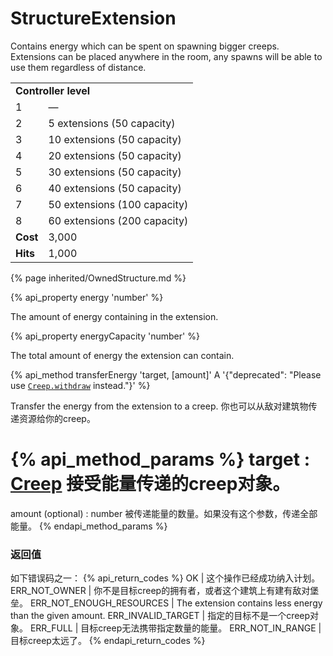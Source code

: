 # StructureExtension

<img src="img/spawn.png" alt="" align="right" />

Contains energy which can be spent on spawning bigger creeps. Extensions can be placed anywhere in the room, any spawns will be able to use them regardless of distance.

<table class="table gameplay-info">
    <tbody>
    <tr>
        <td colspan="2"><strong>Controller level</strong></td>
    </tr>
    <tr>
        <td>1</td>
        <td>—</td>
    </tr>
    <tr>
        <td>2</td>
        <td>5 extensions (50 capacity)</td>
    </tr>
    <tr>
        <td>3</td>
        <td>10 extensions (50 capacity)</td>
    </tr>
    <tr>
        <td>4</td>
        <td>20 extensions (50 capacity)</td>
    </tr>
    <tr>
        <td>5</td>
        <td>30 extensions (50 capacity)</td>
    </tr>
    <tr>
        <td>6</td>
        <td>40 extensions (50 capacity)</td>
    </tr>
    <tr>
        <td>7</td>
        <td>50 extensions (100 capacity)</td>
    </tr>
    <tr>
        <td>8</td>
        <td>60 extensions (200 capacity)</td>
    </tr>
    <tr>
        <td><strong>Cost</strong></td>
        <td>3,000</td>
    </tr>
    <tr>
        <td><strong>Hits</strong></td>
        <td>1,000</td>
    </tr>
    </tbody>
</table>

{% page inherited/OwnedStructure.md %}

{% api_property energy 'number' %}



The amount of energy containing in the extension.



{% api_property energyCapacity 'number' %}



The total amount of energy the extension can contain.



{% api_method transferEnergy 'target, [amount]' A '{"deprecated": "Please use [`Creep.withdraw`](#Creep.withdraw) instead."}' %}



Transfer the energy from the extension to a creep. 你也可以从敌对建筑物传递资源给你的creep。

{% api_method_params %}
target : <a href="#Creep">Creep</a>
接受能量传递的creep对象。
===
amount (optional) : number
被传递能量的数量。如果没有这个参数，传递全部能量。
{% endapi_method_params %}


### 返回值

如下错误码之一：
{% api_return_codes %}
OK | 这个操作已经成功纳入计划。
ERR_NOT_OWNER | 你不是目标creep的拥有者，或者这个建筑上有建有敌对堡垒。
ERR_NOT_ENOUGH_RESOURCES | The extension contains less energy than the given amount.
ERR_INVALID_TARGET | 指定的目标不是一个creep对象。
ERR_FULL | 目标creep无法携带指定数量的能量。
ERR_NOT_IN_RANGE | 目标creep太远了。
{% endapi_return_codes %}


